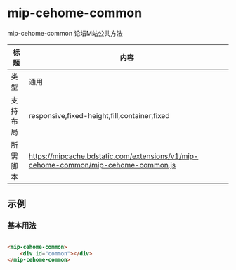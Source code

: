 # mip-cehome-common

mip-cehome-common 论坛M站公共方法

标题|内容
----|----
类型|通用
支持布局|responsive,fixed-height,fill,container,fixed
所需脚本|https://mipcache.bdstatic.com/extensions/v1/mip-cehome-common/mip-cehome-common.js

## 示例

### 基本用法

```html

<mip-cehome-common>
	<div id="common"></div>
</mip-cehome-common>

```

